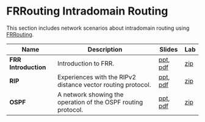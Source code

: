 # FRRouting Intradomain Routing
This section includes network scenarios about intradomain routing using [FRRouting](https://frrouting.org/).

| Name                 | Description                                                   | Slides                                                                                                       | Lab                                               |
|----------------------|---------------------------------------------------------------|--------------------------------------------------------------------------------------------------------------|---------------------------------------------------|
| **FRR Introduction** | Introduction to FRR.                                           | [ppt](frrouting-introduction/006-kathara-lab_frr.ppt), [pdf](frrouting-introduction/006-kathara-lab_frr.pdf) | [zip](frrouting-introduction/kathara-lab_frr.zip) |
| **RIP**              | Experiences with the RIPv2 distance vector routing protocol.   | [ppt](rip/009-kathara-lab_rip.ppt), [pdf](rip/009-kathara-lab_rip.pdf)                                       | [zip](rip/kathara-lab_rip.zip)                    |
| **OSPF**             | A network showing the operation of the OSPF routing protocol. | [ppt](ospf/020-kathara-lab_ospf.ppt), [pdf](ospf/020-kathara-lab_ospf.pdf)                                   | [zip](ospf/kathara-lab_ospf.zip)                  |
